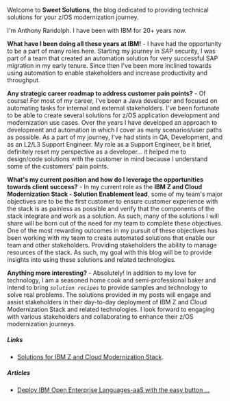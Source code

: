 Welcome to **Sweet Solutions**, the blog dedicated to providing technical solutions for your z/OS modernization journey. 

I'm Anthony Randolph. I have been with IBM for 20+ years now.

**What have I been doing all these years at IBM!** - I have had the opportunity to be a part of many roles here. Starting my journey in *SA*P security, I was part of a team that created an automation solution for very successful SAP migration in my early tenure. Since then I've been more inclined towards using automation to enable stakeholders and increase productivity and throughput. 

**Any strategic career roadmap to address customer pain points?** - Of course! For most of my career, I've been a Java developer and focused on automating tasks for internal and external stakeholders. I've been fortunate to be able to create several solutions for z/OS application development and modernization use cases. Over the years I have developed an approach to development and automation in which I cover as many scenarios/user paths as possible. As a part of my journey, I've had stints in QA, Development, and as an L2/L3 Support Engineer. My role as a Support Engineer, be it brief, definitely reset my perspective as a developer... it helped me to design/code solutions with the customer in mind because I understand some of the customers' pain points. 

**What's my current position and how do I leverage the opportunities towards client success?** - In my current role as the **IBM Z and Cloud Modernization Stack - Solution Enablement lead**, some of my team's major objectives are to be the first customer to ensure customer experience with the stack is as painless as possible and verify that the components of the stack integrate and work as a solution. As such, many of the solutions I will share will be born out of the need for my team to complete these objectives. One of the most rewarding outcomes in my pursuit of these objectives has been working with my team to create automated solutions that enable our team and other stakeholders. Providing stakeholders the ability to manage resources of the stack. As such, my goal with this blog will be to provide insights into using these solutions and related technologies.

**Anything more interesting?** - Absolutely! In addition to my love for technology, I am a seasoned home cook and semi-professional baker and intend to bring _`solution recipes`_ to provide samples and technology to solve real problems. The solutions provided in my posts will engage and assist stakeholders in their day-to-day deployment of IBM Z and Cloud Modernization Stack and related technologies. I look forward to engaging with various stakeholders and collaborating to enhance their z/OS modernization journeys.

##### Links
- [Solutions for IBM Z and Cloud Modernization Stack](https://github.com/IBM/zmodstack-solutions).

##### Articles

- [Deploy IBM Open Enterprise Languages-aaS with the easy button ...](https://acrand06.github.io/sweet-solutions/2023/08/31/oel-aas/)
